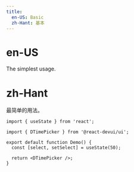 ```yaml
---
title:
  en-US: Basic
  zh-Hant: 基本
---
```


# en-US

The simplest usage.

# zh-Hant

最简单的用法。

```tsx
import { useState } from 'react';

import { DTimePicker } from '@react-devui/ui';

export default function Demo() {
  const [select, setSelect] = useState(50);

  return <DTimePicker />;
}
```

